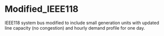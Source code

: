 # Modified_IEEE118


IEEE118 system bus modified to include small generation units with updated line capacity (no congestion) and hourly demand profile for one day.

